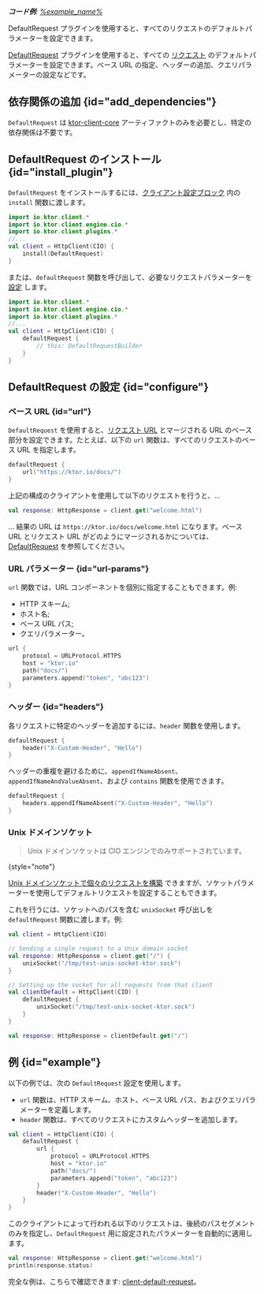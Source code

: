 [//]: # (title: デフォルトリクエスト)

<show-structure for="chapter" depth="2"/>
<primary-label ref="client-plugin"/>

<tldr>
<var name="example_name" value="client-default-request"/>
<p>
    <b>コード例</b>:
    <a href="https://github.com/ktorio/ktor-documentation/tree/%ktor_version%/codeSnippets/snippets/%example_name%">
        %example_name%
    </a>
</p>
</tldr>

<link-summary>
DefaultRequest プラグインを使用すると、すべてのリクエストのデフォルトパラメーターを設定できます。
</link-summary>

[DefaultRequest](https://api.ktor.io/ktor-client/ktor-client-core/io.ktor.client.plugins/-default-request/index.html) プラグインを使用すると、すべての [リクエスト](client-requests.md) のデフォルトパラメーターを設定できます。ベース URL の指定、ヘッダーの追加、クエリパラメーターの設定などです。

## 依存関係の追加 {id="add_dependencies"}

`DefaultRequest` は [ktor-client-core](client-dependencies.md) アーティファクトのみを必要とし、特定の依存関係は不要です。

## DefaultRequest のインストール {id="install_plugin"}

`DefaultRequest` をインストールするには、[クライアント設定ブロック](client-create-and-configure.md#configure-client) 内の `install` 関数に渡します。

```kotlin
import io.ktor.client.*
import io.ktor.client.engine.cio.*
import io.ktor.client.plugins.*
//...
val client = HttpClient(CIO) {
    install(DefaultRequest)
}
```

または、`defaultRequest` 関数を呼び出して、必要なリクエストパラメーターを [設定](#configure) します。

```kotlin
import io.ktor.client.*
import io.ktor.client.engine.cio.*
import io.ktor.client.plugins.*
//...
val client = HttpClient(CIO) {
    defaultRequest {
        // this: DefaultRequestBuilder
    }
}
```

## DefaultRequest の設定 {id="configure"}

### ベース URL {id="url"}

`DefaultRequest` を使用すると、[リクエスト URL](client-requests.md#url) とマージされる URL のベース部分を設定できます。たとえば、以下の `url` 関数は、すべてのリクエストのベース URL を指定します。

```kotlin
defaultRequest {
    url("https://ktor.io/docs/")
}
```

上記の構成のクライアントを使用して以下のリクエストを行うと、...

```kotlin
val response: HttpResponse = client.get("welcome.html")
```

... 結果の URL は `https://ktor.io/docs/welcome.html` になります。ベース URL とリクエスト URL がどのようにマージされるかについては、[DefaultRequest](https://api.ktor.io/ktor-client/ktor-client-core/io.ktor.client.plugins/-default-request/index.html) を参照してください。

### URL パラメーター {id="url-params"}

`url` 関数では、URL コンポーネントを個別に指定することもできます。例:
- HTTP スキーム;
- ホスト名;
- ベース URL パス;
- クエリパラメーター。

```kotlin
url {
    protocol = URLProtocol.HTTPS
    host = "ktor.io"
    path("docs/")
    parameters.append("token", "abc123")
}
```

### ヘッダー {id="headers"}

各リクエストに特定のヘッダーを追加するには、`header` 関数を使用します。

```kotlin
defaultRequest {
    header("X-Custom-Header", "Hello")
}
```

ヘッダーの重複を避けるために、`appendIfNameAbsent`、`appendIfNameAndValueAbsent`、および `contains` 関数を使用できます。

```kotlin
defaultRequest {
    headers.appendIfNameAbsent("X-Custom-Header", "Hello")
}
```

### Unix ドメインソケット

> Unix ドメインソケットは CIO エンジンでのみサポートされています。
>
{style="note"}

[Unix ドメインソケットで個々のリクエストを構築](client-requests.md#specify-a-unix-domain-socket) できますが、ソケットパラメーターを使用してデフォルトリクエストを設定することもできます。

これを行うには、ソケットへのパスを含む `unixSocket` 呼び出しを `defaultRequest` 関数に渡します。例:

```kotlin
val client = HttpClient(CIO)

// Sending a single request to a Unix domain socket
val response: HttpResponse = client.get("/") {
    unixSocket("/tmp/test-unix-socket-ktor.sock")
}

// Setting up the socket for all requests from that client
val clientDefault = HttpClient(CIO) {
    defaultRequest {
        unixSocket("/tmp/test-unix-socket-ktor.sock")
    }    
}

val response: HttpResponse = clientDefault.get("/")
```

## 例 {id="example"}

以下の例では、次の `DefaultRequest` 設定を使用します。
* `url` 関数は、HTTP スキーム、ホスト、ベース URL パス、およびクエリパラメーターを定義します。
* `header` 関数は、すべてのリクエストにカスタムヘッダーを追加します。

```kotlin
val client = HttpClient(CIO) {
    defaultRequest {
        url {
            protocol = URLProtocol.HTTPS
            host = "ktor.io"
            path("docs/")
            parameters.append("token", "abc123")
        }
        header("X-Custom-Header", "Hello")
    }
}
```

このクライアントによって行われる以下のリクエストは、後続のパスセグメントのみを指定し、`DefaultRequest` 用に設定されたパラメーターを自動的に適用します。

```kotlin
val response: HttpResponse = client.get("welcome.html")
println(response.status)
```

完全な例は、こちらで確認できます: [client-default-request](https://github.com/ktorio/ktor-documentation/tree/%ktor_version%/codeSnippets/snippets/client-default-request)。